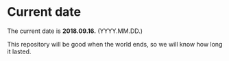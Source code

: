 # Current date

The current date is **2018.09.16.** (YYYY.MM.DD.)

This repository will be good when the world ends, so we will know how long it lasted.